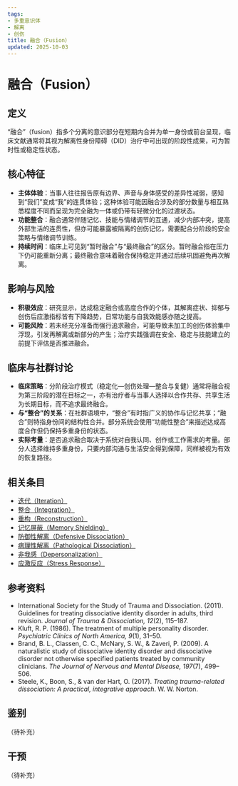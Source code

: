 ```yaml
---
tags:
- 多重意识体
- 解离
- 创伤
title: 融合（Fusion）
updated: 2025-10-03
---
```


# 融合（Fusion）

## 定义

“融合”（fusion）指多个分离的意识部分在短期内合并为单一身份或前台呈现，临床文献通常将其视为解离性身份障碍（DID）治疗中可出现的阶段性成果，可为暂时性或稳定性状态。

## 核心特征

- **主体体验**：当事人往往报告原有边界、声音与身体感受的差异性减弱，感知到“我们”变成“我”的连贯体验；这种体验可能因融合涉及的部分数量与相互熟悉程度不同而呈现为完全融为一体或仍带有轻微分化的过渡状态。
- **功能整合**：融合通常伴随记忆、技能与情绪调节的互通，减少内部冲突，提高外部生活的连贯性，但亦可能暴露被隔离的创伤记忆，需要配合分阶段的安全策略与情绪调节训练。
- **持续时间**：临床上可见到“暂时融合”与“最终融合”的区分。暂时融合指在压力下仍可能重新分离；最终融合意味着融合保持稳定并通过后续巩固避免再次解离。

## 影响与风险

- **积极效应**：研究显示，达成稳定融合或高度合作的个体，其解离症状、抑郁与创伤后应激指标皆有下降趋势，日常功能与自我效能感亦随之提高。
- **可能风险**：若未经充分准备而强行追求融合，可能导致未加工的创伤体验集中浮现，引发再解离或新部分的产生；治疗实践强调在安全、稳定与技能建立的前提下评估是否推进融合。

## 临床与社群讨论

- **临床策略**：分阶段治疗模式（稳定化—创伤处理—整合与复健）通常将融合视为第三阶段的潜在目标之一，亦有治疗者与当事人选择以合作共存、共享生活为长期目标，而不追求最终融合。
- **与“整合”的关系**：在社群语境中，“整合”有时指广义的协作与记忆共享；“融合”则特指身份间的结构性合并。部分系统会使用“功能性整合”来描述达成高度合作但仍保持多重身份的状态。
- **实际考量**：是否追求融合取决于系统对自我认同、创作或工作需求的考量。部分人选择维持多重身份，只要内部沟通与生活安全得到保障，同样被视为有效的恢复路径。

## 相关条目

- [迭代（Iteration）](/entries/Iteration.md)
- [整合（Integration）](/entries/Integration.md)
- [重构（Reconstruction）](/entries/Reconstruction.md)
- [记忆屏蔽（Memory Shielding）](/entries/Memory-Shielding.md)
- [防御性解离（Defensive Dissociation）](/entries/Defensive-Dissociation.md)
- [病理性解离（Pathological Dissociation）](/entries/Pathological-Dissociation.md)
- [非我感（Depersonalization）](/entries/Depersonalization.md)
- [应激反应（Stress Response）](/entries/Stress-Response.md)

## 参考资料

- International Society for the Study of Trauma and Dissociation. (2011). Guidelines for treating dissociative identity disorder in adults, third revision. *Journal of Trauma & Dissociation, 12*(2), 115–187.
- Kluft, R. P. (1986). The treatment of multiple personality disorder. *Psychiatric Clinics of North America, 9*(1), 31–50.
- Brand, B. L., Classen, C. C., McNary, S. W., & Zaveri, P. (2009). A naturalistic study of dissociative identity disorder and dissociative disorder not otherwise specified patients treated by community clinicians. *The Journal of Nervous and Mental Disease, 197*(7), 499–506.
- Steele, K., Boon, S., & van der Hart, O. (2017). *Treating trauma-related dissociation: A practical, integrative approach*. W. W. Norton.

## 鉴别

（待补充）

## 干预

（待补充）
